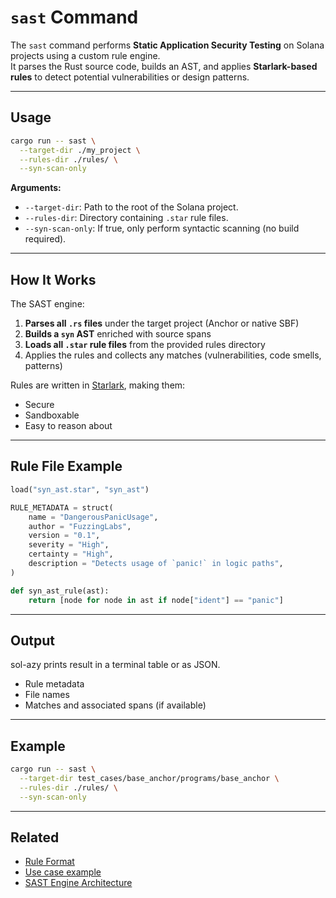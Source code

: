 # `sast` Command

The `sast` command performs **Static Application Security Testing** on Solana projects using a custom rule engine.  
It parses the Rust source code, builds an AST, and applies **Starlark-based rules** to detect potential vulnerabilities or design patterns.

---

## Usage

```bash
cargo run -- sast \
  --target-dir ./my_project \
  --rules-dir ./rules/ \
  --syn-scan-only
```

**Arguments:**

- `--target-dir`: Path to the root of the Solana project.
- `--rules-dir`: Directory containing `.star` rule files.
- `--syn-scan-only`: If true, only perform syntactic scanning (no build required).

---

## How It Works

The SAST engine:

1. **Parses all `.rs` files** under the target project (Anchor or native SBF)
2. **Builds a `syn` AST** enriched with source spans
3. **Loads all `.star` rule files** from the provided rules directory
4. Applies the rules and collects any matches (vulnerabilities, code smells, patterns)

Rules are written in [Starlark](https://github.com/bazelbuild/starlark), making them:
- Secure
- Sandboxable
- Easy to reason about

---

## Rule File Example

```python
load("syn_ast.star", "syn_ast")

RULE_METADATA = struct(
    name = "DangerousPanicUsage",
    author = "FuzzingLabs",
    version = "0.1",
    severity = "High",
    certainty = "High",
    description = "Detects usage of `panic!` in logic paths",
)

def syn_ast_rule(ast):
    return [node for node in ast if node["ident"] == "panic"]
```

---

## Output

sol-azy prints result in a terminal table or as JSON.

- Rule metadata
- File names
- Matches and associated spans (if available)

---

## Example

```bash
cargo run -- sast \
  --target-dir test_cases/base_anchor/programs/base_anchor \
  --rules-dir ./rules/ \
  --syn-scan-only
```

---

## Related

- [Rule Format](../rules/format.md)
- [Use case example](../rules/example.md)
- [SAST Engine Architecture](../architecture/sast_engine.md)